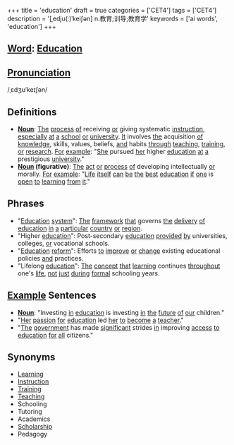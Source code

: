 +++
title = 'education'
draft = true
categories = ['CET4']
tags = ['CET4']
description = '[ˌedju(ː)ˈkei∫ən] n.教育;训导;教育学'
keywords = ['ai words', 'education']
+++

## [Word](/post/word/): [Education](/post/education/)

## [Pronunciation](/post/pronunciation/)
/ˌɛdʒʊˈkeɪʃən/

## Definitions
- **[Noun](/post/noun/)**: [The](/post/the/) [process](/post/process/) [of](/post/of/) receiving [or](/post/or/) giving systematic [instruction](/post/instruction/), [especially](/post/especially/) [at](/post/at/) [a](/post/a/) [school](/post/school/) [or](/post/or/) [university](/post/university/). [It](/post/it/) involves [the](/post/the/) acquisition [of](/post/of/) [knowledge](/post/knowledge/), skills, values, beliefs, [and](/post/and/) habits [through](/post/through/) [teaching](/post/teaching/), [training](/post/training/), [or](/post/or/) [research](/post/research/). [For](/post/for/) [example](/post/example/): "[She](/post/she/) pursued [her](/post/her/) higher [education](/post/education/) [at](/post/at/) [a](/post/a/) prestigious [university](/post/university/)."
- **[Noun](/post/noun/) (figurative)**: [The](/post/the/) [act](/post/act/) [or](/post/or/) [process](/post/process/) [of](/post/of/) developing intellectually [or](/post/or/) morally. [For](/post/for/) [example](/post/example/): "[Life](/post/life/) [itself](/post/itself/) [can](/post/can/) [be](/post/be/) [the](/post/the/) [best](/post/best/) [education](/post/education/) [if](/post/if/) [one](/post/one/) is [open](/post/open/) [to](/post/to/) [learning](/post/learning/) [from](/post/from/) [it](/post/it/)."

## Phrases
- "[Education](/post/education/) [system](/post/system/)": [The](/post/the/) [framework](/post/framework/) [that](/post/that/) governs [the](/post/the/) [delivery](/post/delivery/) [of](/post/of/) [education](/post/education/) [in](/post/in/) [a](/post/a/) [particular](/post/particular/) [country](/post/country/) [or](/post/or/) [region](/post/region/).
- "Higher [education](/post/education/)": Post-secondary [education](/post/education/) [provided](/post/provided/) [by](/post/by/) universities, colleges, [or](/post/or/) vocational schools.
- "[Education](/post/education/) [reform](/post/reform/)": Efforts [to](/post/to/) [improve](/post/improve/) [or](/post/or/) [change](/post/change/) existing educational policies [and](/post/and/) practices.
- "Lifelong [education](/post/education/)": [The](/post/the/) [concept](/post/concept/) [that](/post/that/) [learning](/post/learning/) continues [throughout](/post/throughout/) one's [life](/post/life/), [not](/post/not/) [just](/post/just/) [during](/post/during/) [formal](/post/formal/) schooling years.

## [Example](/post/example/) Sentences
- **[Noun](/post/noun/)**: "Investing [in](/post/in/) [education](/post/education/) is investing [in](/post/in/) [the](/post/the/) [future](/post/future/) [of](/post/of/) [our](/post/our/) children."
- "[Her](/post/her/) [passion](/post/passion/) [for](/post/for/) [education](/post/education/) led [her](/post/her/) [to](/post/to/) [become](/post/become/) [a](/post/a/) [teacher](/post/teacher/)."
- "[The](/post/the/) [government](/post/government/) has made [significant](/post/significant/) strides [in](/post/in/) improving [access](/post/access/) [to](/post/to/) [education](/post/education/) [for](/post/for/) [all](/post/all/) citizens."

## Synonyms
- [Learning](/post/learning/)
- [Instruction](/post/instruction/)
- [Training](/post/training/)
- [Teaching](/post/teaching/)
- Schooling
- Tutoring
- Academics
- [Scholarship](/post/scholarship/)
- Pedagogy
